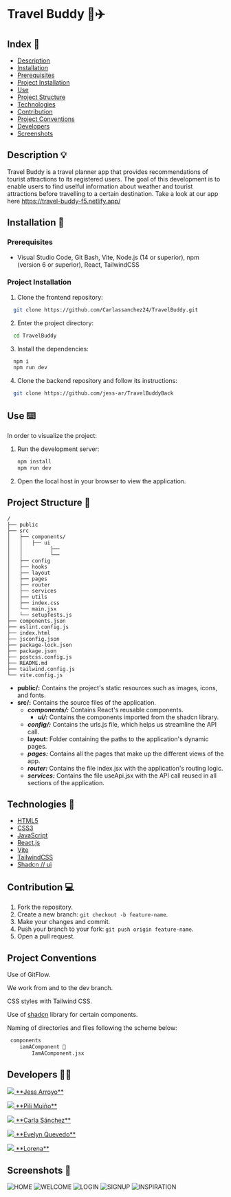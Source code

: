 # Travel Buddy 🧳✈️


## Index 📝

- [Description](#description-)
- [Installation](#installation-)
- [Prerequisites](#prerequisites-)
- [Project Installation](#project-installation-)
- [Use](#use-)
- [Project Structure](#project-structure-)
- [Technologies](#technologies-)
- [Contribution](#contribution-)
- [Project Conventions](#project-conventions-)
- [Developers](#developers-)
- [Screenshots](#screenshots-)

## Description 💡
Travel Buddy is a travel planner app that provides recommendations of tourist attractions to its registered users. The goal of this development is to enable users to find uselful information about weather and tourist attractions before travelling to a certain destination. Take a look at our app here https://travel-buddy-f5.netlify.app/

## Installation 💾

### Prerequisites

- Visual Studio Code, Git Bash, Vite, Node.js (14 or superior), npm (version 6 or superior), React, TailwindCSS 


### Project Installation

1. Clone the frontend repository:

```bash
  git clone https://github.com/Carlassanchez24/TravelBuddy.git
```

2. Enter the project directory:
```bash
  cd TravelBuddy
```

3. Install the dependencies:
```bash
  npm i
  npm run dev
```

4. Clone the backend repository and follow its instructions:

```bash
  git clone https://github.com/jess-ar/TravelBuddyBack
```


## Use ⌨️

In order to visualize the project:

1. Run the development server:
   ```bash
   npm install 
   npm run dev
   ```
2. Open the local host in your browser to view the application.


## Project Structure 📐

```plaintext
/
├── public
├── src
│   ├── components/
│   │   ├── ui
│   │         ├── 
│   │         └── 
│   ├── config
│   ├── hooks
│   ├── layout
│   ├── pages
│   ├── router
│   ├── services
│   ├── utils
│   ├── index.css
│   └── main.jsx
│   └── setupTests.js
├── components.json
├── eslint.config.js
├── index.html
├── jsconfig.json
├── package-lock.json
├── package.json
├── postcss.config.js
├── README.md
├── tailwind.config.js
└── vite.config.js

```

- **public/:** Contains the project's static resources such as images, icons, and fonts.
- **src/:** Contains the source files of the application.
  - **_components/:_** Contains React's reusable components.
    -  **_ui/:_** Contains the components imported from the shadcn library.  
  - **_config/:_** Contains the urls.js file, which helps us streamline the API call.
  - **layout:** Folder containing the paths to the application's dynamic pages.
  - **_pages:_** Contains all the pages that make up the different views of the app.
  - **_router:_** Contains the file index.jsx with the application's routing logic.
  - **_services:_** Contains the file useApi.jsx with the API call reused in all sections of the application.


## Technologies 🔬

- [HTML5](https://developer.mozilla.org/es/docs/Web/Guide/HTML/HTML5)
- [CSS3](https://developer.mozilla.org/es/docs/Web/CSS/CSS3)
- [JavaScript](https://developer.mozilla.org/es/docs/Web/JavaScript)
- [React.js](https://reactjs.org/)
- [Vite](https://vitejs.dev/)
- [TailwindCSS](https://tailwindcss.com/)
- [Shadcn // ui](https://ui.shadcn.com/)


## Contribution 💻

1. Fork the repository.
2. Create a new branch: `git checkout -b feature-name`.
3. Make your changes and commit.
4. Push your branch to your fork: `git push origin feature-name`.
5. Open a pull request.

## Project Conventions

Use of GitFlow.

We work from and to the dev branch.

CSS styles with Tailwind CSS.

Use of [shadcn]() library for certain components.

Naming of directories and files following the scheme below:

```bash
 components
    iamAComponent 📂
        IamAComponent.jsx
```

## Developers 👩‍💻

<p> <a href="https://github.com/jess-ar">
    <img src="https://img.shields.io/badge/GitHub-100000?style=for-the-badge&logo=github&logoColor=white"> **Jess Arroyo**</a></p>
    
<p> <a href="https://github.com/pilimuino">
    <img src="https://img.shields.io/badge/GitHub-100000?style=for-the-badge&logo=github&logoColor=white"> **Pili Muiño**</a></p>

<p> <a href="https://github.com/Carlassanchez24">
    <img src="https://img.shields.io/badge/GitHub-100000?style=for-the-badge&logo=github&logoColor=white"> **Carla Sánchez**</a></p>
    
<p> <a href="https://github.com/evymari">
    <img src="https://img.shields.io/badge/GitHub-100000?style=for-the-badge&logo=github&logoColor=white"> **Evelyn Quevedo**</a></p>
    
<p> <a href="https://github.com/loren-2">
    <img src="https://img.shields.io/badge/GitHub-100000?style=for-the-badge&logo=github&logoColor=white"> **Lorena**</a></p>


## Screenshots 📸

![HOME](https://ibb.co/Hxc5kLH)
![WELCOME]()
![LOGIN]()
![SIGNUP]()
![INSPIRATION]()







